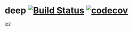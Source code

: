 # deep [![Build Status](https://travis-ci.com/Serjio2888/deep.svg?branch=iz2_real)](https://travis-ci.com/Serjio2888/deep) [![codecov](https://codecov.io/gh/Serjio2888/deep/branch/making/graph/badge.svg)](https://codecov.io/gh/Serjio2888/deep)

iz2

